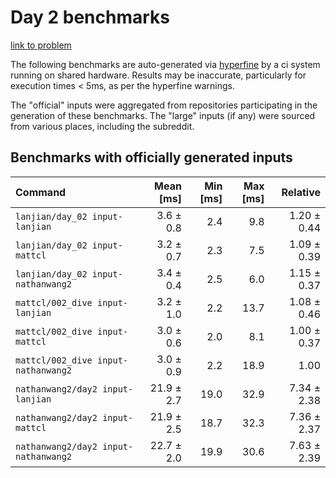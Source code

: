 # Day 2 benchmarks

[link to problem](http://adventofcode.com/2021/day/2)

The following benchmarks are auto-generated via [hyperfine](https://github.com/sharkdp/hyperfine) by a ci system running on shared hardware. Results may be inaccurate, particularly for execution times < 5ms, as per the hyperfine warnings.

The "official" inputs were aggregated from repositories participating in the generation of these benchmarks. The "large" inputs (if any) were sourced from various places, including the subreddit.

## Benchmarks with officially generated inputs
| Command | Mean [ms] | Min [ms] | Max [ms] | Relative |
|:---|---:|---:|---:|---:|
| `lanjian/day_02 input-lanjian` | 3.6 ± 0.8 | 2.4 | 9.8 | 1.20 ± 0.44 |
| `lanjian/day_02 input-mattcl` | 3.2 ± 0.7 | 2.3 | 7.5 | 1.09 ± 0.39 |
| `lanjian/day_02 input-nathanwang2` | 3.4 ± 0.4 | 2.5 | 6.0 | 1.15 ± 0.37 |
| `mattcl/002_dive input-lanjian` | 3.2 ± 1.0 | 2.2 | 13.7 | 1.08 ± 0.46 |
| `mattcl/002_dive input-mattcl` | 3.0 ± 0.6 | 2.0 | 8.1 | 1.00 ± 0.37 |
| `mattcl/002_dive input-nathanwang2` | 3.0 ± 0.9 | 2.2 | 18.9 | 1.00 |
| `nathanwang2/day2 input-lanjian` | 21.9 ± 2.7 | 19.0 | 32.9 | 7.34 ± 2.38 |
| `nathanwang2/day2 input-mattcl` | 21.9 ± 2.5 | 18.7 | 32.3 | 7.36 ± 2.37 |
| `nathanwang2/day2 input-nathanwang2` | 22.7 ± 2.0 | 19.9 | 30.6 | 7.63 ± 2.39 |
